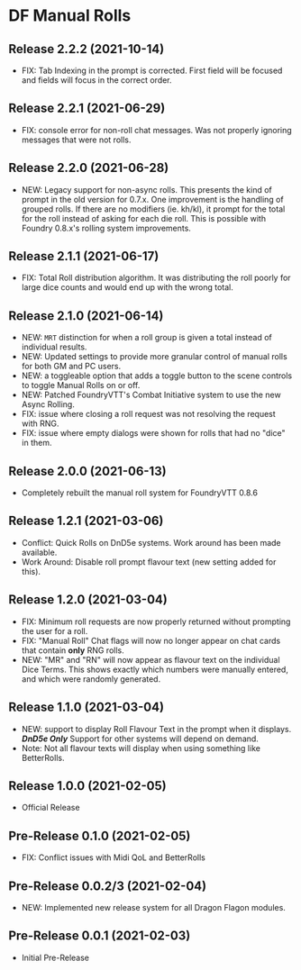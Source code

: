 # DF Manual Rolls

## Release 2.2.2 (2021-10-14)
- FIX: Tab Indexing in the prompt is corrected. First field will be focused and fields will focus in the correct order.

## Release 2.2.1 (2021-06-29)
- FIX: console error for non-roll chat messages. Was not properly ignoring messages that were not rolls.

## Release 2.2.0 (2021-06-28)
- NEW: Legacy support for non-async rolls. This presents the kind of prompt in the old version for 0.7.x. One improvement is the handling of grouped rolls. If there are no modifiers (ie. kh/kl), it prompt for the total for the roll instead of asking for each die roll. This is possible with Foundry 0.8.x's rolling system improvements.

## Release 2.1.1 (2021-06-17)
- FIX: Total Roll distribution algorithm. It was distributing the roll poorly for large dice counts and would end up with the wrong total.

## Release 2.1.0 (2021-06-14)
- NEW: `MRT` distinction for when a roll group is given a total instead of individual results.
- NEW: Updated settings to provide more granular control of manual rolls for both GM and PC users.
- NEW: a toggleable option that adds a toggle button to the scene controls to toggle Manual Rolls on or off.
- NEW: Patched FoundryVTT's Combat Initiative system to use the new Async Rolling.
- FIX: issue where closing a roll request was not resolving the request with RNG.
- FIX: issue where empty dialogs were shown for rolls that had no "dice" in them.

## Release 2.0.0 (2021-06-13)
- Completely rebuilt the manual roll system for FoundryVTT 0.8.6

## Release 1.2.1 (2021-03-06)
- Conflict: Quick Rolls on DnD5e systems. Work around has been made available.
- Work Around: Disable roll prompt flavour text (new setting added for this).

## Release 1.2.0 (2021-03-04)
- FIX: Minimum roll requests are now properly returned without prompting the user for a roll.
- FIX: "Manual Roll" Chat flags will now no longer appear on chat cards that contain **only** RNG rolls.
- NEW: "MR" and "RN" will now appear as flavour text on the individual Dice Terms. This shows exactly which numbers were manually entered, and which were randomly generated.

## Release 1.1.0 (2021-03-04)

- NEW: support to display Roll Flavour Text in the prompt when it displays. ***DnD5e Only*** Support for other systems will depend on demand.
- Note: Not all flavour texts will display when using something like BetterRolls.

## Release 1.0.0 (2021-02-05)

- Official Release

## Pre-Release 0.1.0 (2021-02-05)

- FIX: Conflict issues with Midi QoL and BetterRolls

## Pre-Release 0.0.2/3 (2021-02-04)

- NEW: Implemented new release system for all Dragon Flagon modules.

## Pre-Release 0.0.1 (2021-02-03)

- Initial Pre-Release

